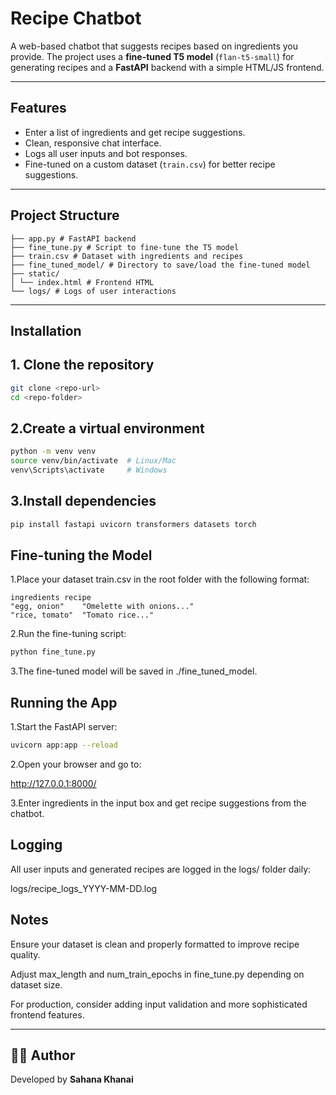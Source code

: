 # Recipe Chatbot

A web-based chatbot that suggests recipes based on ingredients you provide. The project uses a **fine-tuned T5 model** (`flan-t5-small`) for generating recipes and a **FastAPI** backend with a simple HTML/JS frontend.

---

## Features
- Enter a list of ingredients and get recipe suggestions.
- Clean, responsive chat interface.
- Logs all user inputs and bot responses.
- Fine-tuned on a custom dataset (`train.csv`) for better recipe suggestions.

---

## Project Structure
```
├── app.py # FastAPI backend
├── fine_tune.py # Script to fine-tune the T5 model
├── train.csv # Dataset with ingredients and recipes
├── fine_tuned_model/ # Directory to save/load the fine-tuned model
├── static/
│ └── index.html # Frontend HTML
└── logs/ # Logs of user interactions
```

---

## Installation

## 1. Clone the repository
```bash
git clone <repo-url>
cd <repo-folder>
```
## 2.Create a virtual environment
```bash
python -m venv venv
source venv/bin/activate  # Linux/Mac
venv\Scripts\activate     # Windows
```

## 3.Install dependencies
```bash
pip install fastapi uvicorn transformers datasets torch
````
## Fine-tuning the Model

1.Place your dataset train.csv in the root folder with the following format:
```
ingredients	recipe
"egg, onion"	"Omelette with onions..."
"rice, tomato"	"Tomato rice..."
```
2.Run the fine-tuning script:
```bash
python fine_tune.py
```

3.The fine-tuned model will be saved in ./fine_tuned_model.

## Running the App

1.Start the FastAPI server:
```bash
uvicorn app:app --reload
```

2.Open your browser and go to:

http://127.0.0.1:8000/


3.Enter ingredients in the input box and get recipe suggestions from the chatbot.
## Logging

All user inputs and generated recipes are logged in the logs/ folder daily:

logs/recipe_logs_YYYY-MM-DD.log

## Notes

Ensure your dataset is clean and properly formatted to improve recipe quality.

Adjust max_length and num_train_epochs in fine_tune.py depending on dataset size.

For production, consider adding input validation and more sophisticated frontend features.

---

## 🧑‍💻 Author

Developed by **Sahana Khanai**
